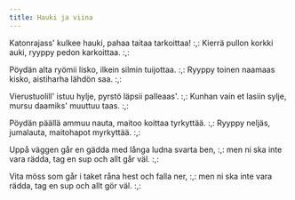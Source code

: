 ```yaml
---
title: Hauki ja viina
---
```


Katonrajass' kulkee hauki,
pahaa taitaa tarkoittaa!
:,: Kierrä pullon korkki auki,
ryyppy pedon karkoittaa. :,:

Pöydän alta ryömii lisko,
ilkein silmin tuijottaa.
:,: Ryyppy toinen naamaas kisko,
aistiharha lähdön saa. :,:

Vierustuolill' istuu hylje,
pyrstö läpsii palleaas'.
:,: Kunhan vain et lasiin sylje,
mursu daamiks' muuttuu taas. :,:

Pöydän päällä ammuu nauta,
maitoo koittaa tyrkyttää.
:,: Ryyppy neljäs, jumalauta,
maitohapot myrkyttää. :,:

Uppå väggen går en gädda
med långa ludna svarta ben,
:,: men ni ska inte vara rädda,
tag en sup och allt går väl. :,:

Vita möss som går i taket
råna hest och falla ner,
:,: men ni ska inte vara rädda,
tag en sup och allt gör väl. :,:
